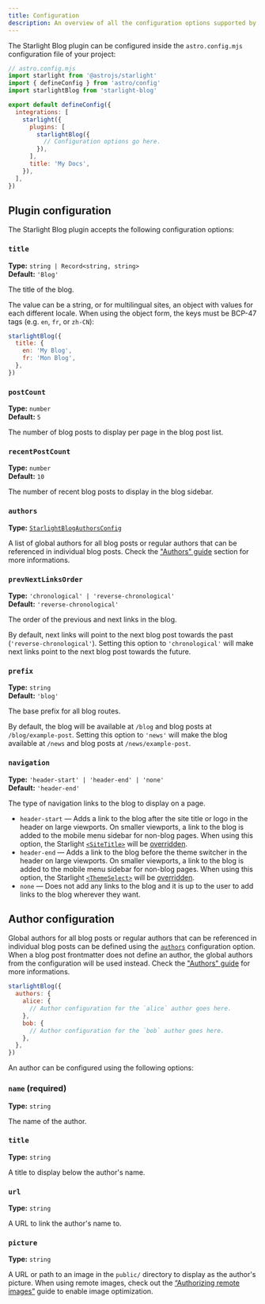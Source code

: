 ```yaml
---
title: Configuration
description: An overview of all the configuration options supported by the Starlight Blog plugin.
---
```


The Starlight Blog plugin can be configured inside the `astro.config.mjs` configuration file of your project:

```js {11}
// astro.config.mjs
import starlight from '@astrojs/starlight'
import { defineConfig } from 'astro/config'
import starlightBlog from 'starlight-blog'

export default defineConfig({
  integrations: [
    starlight({
      plugins: [
        starlightBlog({
          // Configuration options go here.
        }),
      ],
      title: 'My Docs',
    }),
  ],
})
```

## Plugin configuration

The Starlight Blog plugin accepts the following configuration options:

### `title`

**Type:** `string | Record<string, string>`  
**Default:** `'Blog'`

The title of the blog.

The value can be a string, or for multilingual sites, an object with values for each different locale.
When using the object form, the keys must be BCP-47 tags (e.g. `en`, `fr`, or `zh-CN`):

```js {3-4}
starlightBlog({
  title: {
    en: 'My Blog',
    fr: 'Mon Blog',
  },
})
```

### `postCount`

**Type:** `number`  
**Default:** `5`

The number of blog posts to display per page in the blog post list.

### `recentPostCount`

**Type:** `number`  
**Default:** `10`

The number of recent blog posts to display in the blog sidebar.

### `authors`

**Type:** [`StarlightBlogAuthorsConfig`](#author-configuration)

A list of global authors for all blog posts or regular authors that can be referenced in individual blog posts.
Check the ["Authors" guide](/guides/authors) section for more informations.

### `prevNextLinksOrder`

**Type:** `'chronological' | 'reverse-chronological'`  
**Default:** `'reverse-chronological'`

The order of the previous and next links in the blog.

By default, next links will point to the next blog post towards the past (`'reverse-chronological'`).
Setting this option to `'chronological'` will make next links point to the next blog post towards the future.

### `prefix`

**Type:** `string`  
**Default:** `'blog'`

The base prefix for all blog routes.

By default, the blog will be available at `/blog` and blog posts at `/blog/example-post`.
Setting this option to `'news'` will make the blog available at `/news` and blog posts at `/news/example-post`.

### `navigation`

**Type:** `'header-start' | 'header-end' | 'none'`  
**Default:** `'header-end'`

The type of navigation links to the blog to display on a page.

- `header-start` — Adds a link to the blog after the site title or logo in the header on large viewports. On smaller viewports, a link to the blog is added to the mobile menu sidebar for non-blog pages. When using this option, the Starlight [`<SiteTitle>`](https://starlight.astro.build/reference/overrides/#sitetitle) will be [overridden](https://starlight.astro.build/guides/overriding-components/).
- `header-end` — Adds a link to the blog before the theme switcher in the header on large viewports. On smaller viewports, a link to the blog is added to the mobile menu sidebar for non-blog pages. When using this option, the Starlight [`<ThemeSelect>`](https://starlight.astro.build/reference/overrides/#themeselect) will be [overridden](https://starlight.astro.build/guides/overriding-components/).
- `none` — Does not add any links to the blog and it is up to the user to add links to the blog wherever they want.

## Author configuration

Global authors for all blog posts or regular authors that can be referenced in individual blog posts can be defined using the [`authors`](#authors) configuration option.
When a blog post frontmatter does not define an author, the global authors from the configuration will be used instead.
Check the ["Authors" guide](/guides/authors) for more informations.

```js {3-8}
starlightBlog({
  authors: {
    alice: {
      // Author configuration for the `alice` author goes here.
    },
    bob: {
      // Author configuration for the `bob` author goes here.
    },
  },
})
```

An author can be configured using the following options:

### `name` (required)

**Type:** `string`

The name of the author.

### `title`

**Type:** `string`

A title to display below the author's name.

### `url`

**Type:** `string`

A URL to link the author's name to.

### `picture`

**Type:** `string`

A URL or path to an image in the `public/` directory to display as the author's picture.
When using remote images, check out the [“Authorizing remote images”](https://docs.astro.build/en/guides/images/#authorizing-remote-images) guide to enable image optimization.
